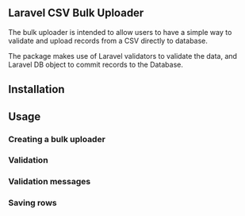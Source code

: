 ## Laravel CSV Bulk Uploader

The bulk uploader is intended to allow users to have a simple way to validate and upload records from a CSV directly to database.

The package makes use of Laravel validators to validate the data, and Laravel DB object to commit records to the Database.

## Installation

## Usage

### Creating a bulk uploader

### Validation

### Validation messages

### Saving rows
